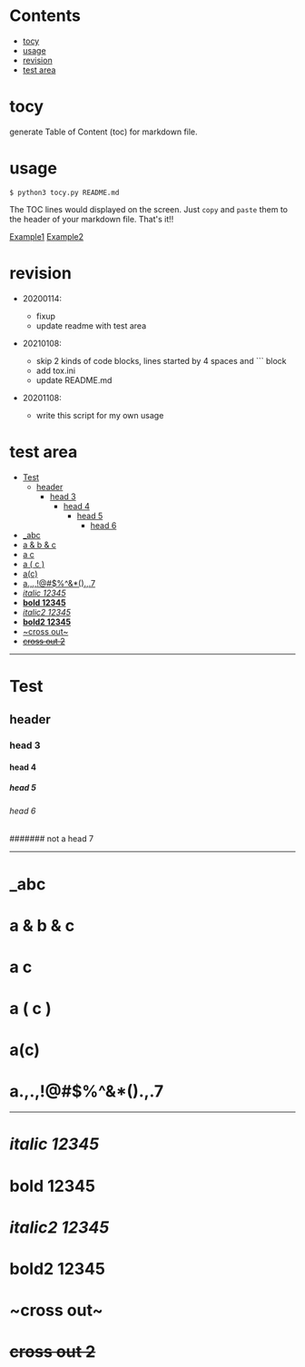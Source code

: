# Contents
* [tocy](#tocy)
* [usage](#usage)
* [revision](#revision)
* [test area](#test-area)

# tocy
generate Table of Content (toc) for markdown file.

# usage

    $ python3 tocy.py README.md

The TOC lines would displayed on the screen. Just `copy` and `paste` them to
the header of your markdown file. That's it!!

[Example1](https://github.com/xinlin-z/teapot)
[Example2](https://github.com/xinlin-z/common)

# revision

* 20200114:
    - fixup
    - update readme with test area

* 20210108:
    - skip 2 kinds of code blocks, lines started by 4 spaces and ``` block
    - add tox.ini
    - update README.md

* 20201108:
    - write this script for my own usage

# test area

* [Test](#Test)
    * [header](#header)
        * [head 3](#head-3)
            * [head 4](#head-4)
                * [head 5](#head-5)
                    * [head 6](#head-6)
* [_abc](#_abc)
* [a & b & c](#a--b--c)
* [a       c](#a-------c)
* [a ( c )](#a--c-)
* [a(c)](#ac)
* [a.,.,!@#$%^&*().,.7](#a7)
* [*italic 12345*](#italic-12345)
* [**bold 12345**](#bold-12345)
* [_italic2 12345_](#italic2-12345)
* [__bold2 12345__](#bold2-12345)
* [~cross out~](#cross-out)
* [~~cross out 2~~](#cross-out-2)

---

# Test
## header
### head 3
#### head 4
##### head 5
###### head 6
####### not a head 7

***

# _abc
# a & b & c
# a       c
# a ( c )
# a(c)
# a.,.,!@#$%^&*().,.7

----

# *italic 12345*
# **bold 12345**
# _italic2 12345_
# __bold2 12345__
# ~cross out~
# ~~cross out 2~~

